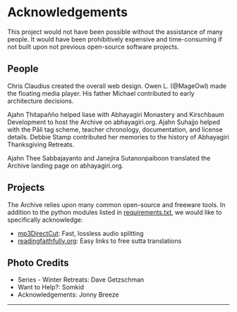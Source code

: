 <!--HTML <img src="../../pages/images/photos/Thai New Year 2023.jpg" alt="Thai New Year 2023" id="cover" title="Thai New Year 2023" align="bottom" width="200" border="0"/> -->
# Acknowledgements

This project would not have been possible without the assistance of many people. It would have been prohibitively expensive and time-consuming if not built upon not previous open-source software projects.

## People
Chris Claudius created the overall web design. Owen L. (@MageOwl) made the floating media player. His father Michael contributed to early architecture decisions.

Ajahn Ṭhitapañño helped liase with Abhayagiri Monastery and Kirschbaum Development to host the Archive on abhayagiri.org. Ajahn Suhajjo helped with the Pāli tag scheme, teacher chronology, documentation, and license details. Debbie Stamp contributed her memories to the history of Abhayagiri Thanksgiving Retreats.

Ajahn Thee Sabbajayanto and Janejira Sutanonpaiboon translated the Archive landing page on abhayagiri.org.

## Projects
The Archive relies upon many common open-source and freeware tools. In addition to the python modules listed in [requirements.txt](https://github.com/Kaccana-Bhikkhu/qs-archive/blob/main/requirements.txt), we would like to specifically acknowledge:

- [mp3DirectCut](https://mpesch3.de/): Fast, lossless audio splitting
- [readingfaithfully.org](https://sutta.readingfaithfully.org/): Easy links to free sutta translations

## Photo Credits

- Series - Winter Retreats: Dave Getzschman
- Want to Help?: Somkid
- Acknowledgements: Jonny Breeze

-----

<!--HTML <img src="../../pages/images/photos/AjahnPasanno1997byJonnyBreeze.jpg" alt="Ajahn Pasanno 1997 - photo by Jonny Breeze" id="small" title="Ajahn Pasanno 1997 - photo by Jonny Breeze" align="bottom" width="200" border="0"/> -->
